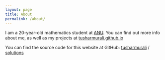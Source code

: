 ```yaml
---
layout: page
title: About
permalink: /about/
---
```


I am a 20-year-old mathematics student at [ANU](https://anu.edu.au). You can find out more info about me, as well as my projects at [tusharmurali.github.io](https://tusharmurali.github.io/)

You can find the source code for this website at GitHub:
[tusharmurali][tusharmurali-organization] /
[solutions](https://github.com/tusharmurali/solutions)


[tusharmurali-organization]: https://github.com/tusharmurali
